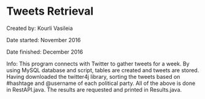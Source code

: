 # Tweets Retrieval


Created by: Kourli Vasileia

Date started: November 2016

Date finished: December 2016

Info: This program connects with Twitter to gather tweets for a week. By using MySQL database and script, tables are created and tweets are stored. Having downloaded the twitter4j library, sorting the tweets based on #hashtage and @username of each political party. All of the above is done in RestAPI.java. The results are requested and printed in Results.java.
